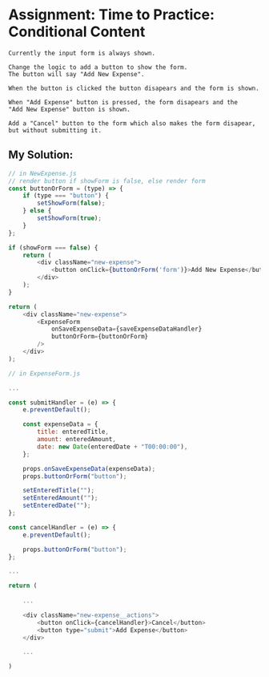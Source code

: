 # Assignment: Time to Practice: Conditional Content

    Currently the input form is always shown.

    Change the logic to add a button to show the form.
    The button will say "Add New Expense".

    When the button is clicked the button disapears and the form is shown.

    When "Add Expense" button is pressed, the form disapears and the
    "Add New Expense" button is shown.

    Add a "Cancel" button to the form which also makes the form disapear,
    but without submitting it.

## My Solution:

```javascript
// in NewExpense.js
// render button if showForm is false, else render form
const buttonOrForm = (type) => {
    if (type === "button") {
        setShowForm(false);
    } else {
        setShowForm(true);
    }
};

if (showForm === false) {
    return (
        <div className="new-expense">
            <button onClick={buttonOrForm('form')}>Add New Expense</button>
        </div>
    );
}

return (
    <div className="new-expense">
        <ExpenseForm
            onSaveExpenseData={saveExpenseDataHandler}
            buttonOrForm={buttonOrForm}
        />
    </div>
);
```

```javascript
// in ExpenseForm.js

...

const submitHandler = (e) => {
    e.preventDefault();

    const expenseData = {
        title: enteredTitle,
        amount: enteredAmount,
        date: new Date(enteredDate + "T00:00:00"),
    };

    props.onSaveExpenseData(expenseData);
    props.buttonOrForm("button");

    setEnteredTitle("");
    setEnteredAmount("");
    setEnteredDate("");
};

const cancelHandler = (e) => {
    e.preventDefault();

    props.buttonOrForm("button");
};

...

return (
    
    ...

    <div className="new-expense__actions">
        <button onClick={cancelHandler}>Cancel</button>
        <button type="submit">Add Expense</button>
    </div>

    ...

)
```
